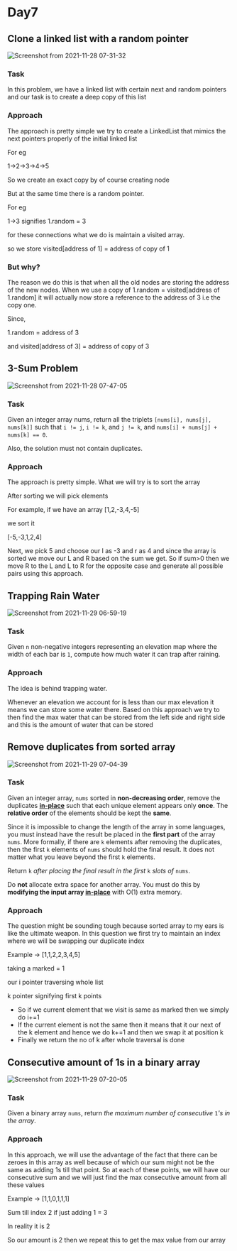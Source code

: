 # Day7

## Clone a linked list with a random pointer
![Screenshot from 2021-11-28 07-31-32](https://user-images.githubusercontent.com/53506835/143797796-3bbbf757-bb71-4035-b7e8-8336ec93fe22.png)


### Task

In this problem, we have a linked list with certain next and random pointers and our task is to create a deep copy of this list

### Approach

The approach is pretty simple we try to create a LinkedList that mimics the next pointers properly of the initial linked list

For eg

1→2→3→4→5

So we create an exact copy by of course creating node

But at the same time there is a random pointer.

For eg

1→3 signifies 1.random = 3

for these connections what we do is maintain a visited array.

so we store visited[address of 1] = address of copy of 1

### But why?

The reason we do this is that when all the old nodes are storing the address of the new nodes. When we use a copy of 1.random = visited[address of 1.random] it will actually now store a reference to the address of 3 i.e the copy one.

Since,

1.random = address of 3

and visited[address of 3] = address of copy of 3

## 3-Sum Problem
![Screenshot from 2021-11-28 07-47-05](https://user-images.githubusercontent.com/53506835/143797736-c81c8886-c3d1-456d-96dc-ec16e2c6d851.png)

### Task

Given an integer array nums, return all the triplets `[nums[i], nums[j], nums[k]]` such that `i != j`, `i != k`, and `j != k`, and `nums[i] + nums[j] + nums[k] == 0`.

Also, the solution must not contain duplicates.

### Approach

The approach is pretty simple. What we will try is to sort the array

After sorting we will pick elements 

For example, if we have an array [1,2,-3,4,-5]

we sort it

[-5,-3,1,2,4]

Next, we pick 5 and choose our l as -3 and r as 4 and since the array is sorted we move our L and R based on the sum we get. So if sum>0 then we move R to the L and L to R for the opposite case and generate all possible pairs using this approach. 

## Trapping Rain Water
![Screenshot from 2021-11-29 06-59-19](https://user-images.githubusercontent.com/53506835/143797680-390e009f-3169-45a8-9895-b8701c028470.png)


### Task

Given `n` non-negative integers representing an elevation map where the width of each bar is `1`, compute how much water it can trap after raining.

### Approach

The idea is behind trapping water.

Whenever an elevation we account for is less than our max elevation it means we can store some water there. Based on this approach we try to then find the max water that can be stored from the left side and right side and this is the amount of water that can be stored

## Remove duplicates from sorted array

![Screenshot from 2021-11-29 07-04-39](https://user-images.githubusercontent.com/53506835/143797831-ffb226c6-28b5-4fea-bdbe-64dbf48dcbec.png)

### Task

Given an integer array, `nums` sorted in **non-decreasing order**, remove the duplicates **[in-place](https://en.wikipedia.org/wiki/In-place_algorithm)** such that each unique element appears only **once**. The **relative order** of the elements should be kept the **same**.

Since it is impossible to change the length of the array in some languages, you must instead have the result be placed in the **first part** of the array `nums`. More formally, if there are `k` elements after removing the duplicates, then the first `k` elements of `nums` should hold the final result. It does not matter what you leave beyond the first `k` elements.

Return `k` *after placing the final result in the first* `k` *slots of* `nums`.

Do **not** allocate extra space for another array. You must do this by **modifying the input array [in-place](https://en.wikipedia.org/wiki/In-place_algorithm)** with O(1) extra memory.

### Approach

The question might be sounding tough because sorted array to my ears is like the ultimate weapon. In this question we first try to maintain an index where we will be swapping our duplicate index

Example → [1,1,2,2,3,4,5]

taking a marked = 1

our i pointer traversing whole list

k pointer signifying first k points

- So if we current element that we visit is same as marked then we simply do i+=1
- If the current element is not the same then it means that it our next of the k element and hence we do k+=1 and then we swap it at position k
- Finally we return the no of k after whole traversal is done

## Consecutive amount of 1s in a binary array
![Screenshot from 2021-11-29 07-20-05](https://user-images.githubusercontent.com/53506835/143797875-46564817-eb0c-450b-931f-455354799307.png)

### Task

Given a binary array `nums`, return *the maximum number of consecutive* `1`*'s in the array*.

### Approach

In this approach, we will use the advantage of the fact that there can be zeroes in this array as well because of which our sum might not be the same as adding 1s till that point. So at each of these points, we will have our consecutive sum and we will just find the max consecutive amount from all these values

Example → [1,1,0,1,1,1]

Sum till index 2 if just adding 1 = 3

In reality it is 2

So our amount is 2 then we repeat this to get the max value from our array
